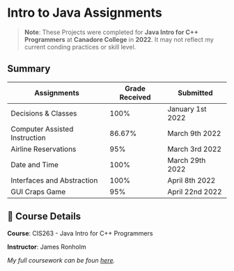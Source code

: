 # Intro to Java Assignments
> **Note**: These Projects were completed for **Java Intro for C++ Programmers** at **Canadore College** in **2022**. It may not reflect my current conding practices or skill level.

## Summary
| Assignments                   | Grade Received      | Submitted          |
|-------------------------------|---------------------|--------------------|
| Decisions & Classes           | 100%                | January 1st 2022   |
| Computer Assisted Instruction | 86.67%              | March 9th 2022     |
| Airline Reservations          | 95%                 | March 3rd 2022     |
| Date and Time                 | 100%                | March 29th 2022    |
| Interfaces and Abstraction    | 100%                | April 8th 2022     |
| GUI Craps Game                | 95%                 | April 22nd 2022    |

## 📅 Course Details
**Course**: CIS263 - Java Intro for C++ Programmers

**Instructor**: James Ronholm

_My full coursework can be foun [here](https://github.com/apaquette/Intro-to-Java-Coursework)._
